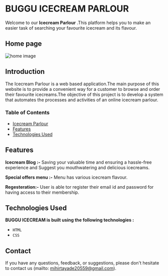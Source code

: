   # BUGGU ICECREAM PARLOUR

  Welcome to our **Icecream Parlour** .This platform helps you to make an easier task of searching your favourite icecream and its flavour.


## Home page 

![home image](img-1.png)




## Introduction
The Icecream Parlour is a web based application.The main purpose of this
website is to provide a convenient way for a customer to browse and order their favourite icecreams.The objective of this project is to develop a system that automates the processes and activities of an online icecream parlour. 

### Table of Contents

- [Icecream Parlour]()
- [Features](#features)
- [Technologies Used](#technologies-used)

## Features


**Icecream Blog :-** Saving your valuable time and ensuring a hassle-free experience and Suggest you mouthwatering and delicious icecreams.

**Special offers menu :-** Menu has various icecream flavour.

**Regesteration:-** User is able tor register their email id and password for having access to their membership.

## Technologies Used

  **BUGGU ICECREAM is built using the following technologies :**

- ```HTML```
- ```CSS```

## Contact
If you have any questions, feedback, or suggestions, please don't hesitate to contact us 
(mailto: mihirtayade20559@gmail.com).
